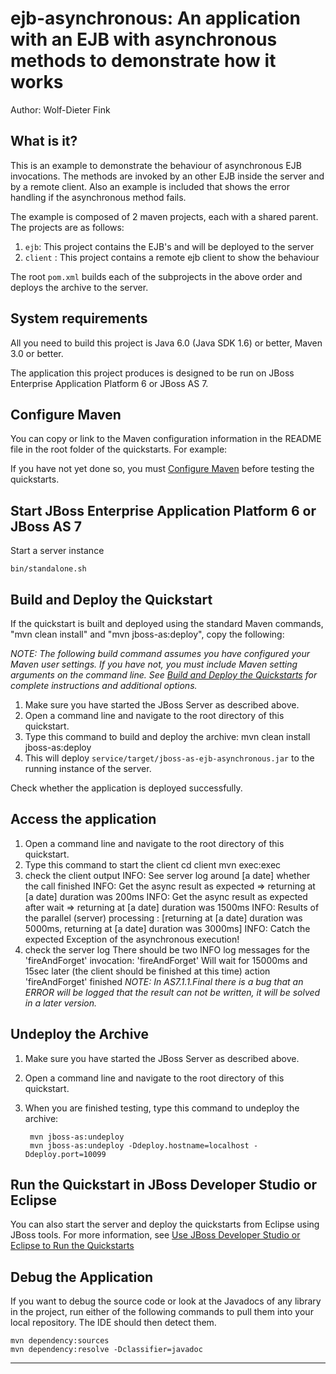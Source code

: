 ejb-asynchronous:  An application with an EJB with asynchronous methods to demonstrate how it works
======================================================
Author: Wolf-Dieter Fink

What is it?
-----------

This is an example to demonstrate the behaviour of asynchronous EJB invocations.
The methods are invoked by an other EJB inside the server and by a remote client.
Also an example is included that shows the error handling if the asynchronous method fails.

The example is composed of 2 maven projects, each with a shared parent. The projects are as follows:

1. `ejb`: This project contains the EJB's and will be deployed to the server
2. `client` : This project contains a remote ejb client to show the behaviour

The root `pom.xml` builds each of the subprojects in the above order and deploys the archive to the server.


System requirements
-------------------

All you need to build this project is Java 6.0 (Java SDK 1.6) or better, Maven 3.0 or better.

The application this project produces is designed to be run on JBoss Enterprise Application Platform 6 or JBoss AS 7. 

 
Configure Maven
---------------

You can copy or link to the Maven configuration information in the README file in the root folder of the quickstarts. For example:

If you have not yet done so, you must [Configure Maven](../README.md#mavenconfiguration) before testing the quickstarts.


Start JBoss Enterprise Application Platform 6 or JBoss AS 7
-------------------------

Start a server instance

    bin/standalone.sh

Build and Deploy the Quickstart
-------------------------

If the quickstart is built and deployed using the standard Maven commands, "mvn clean install" and "mvn jboss-as:deploy", copy the following:

_NOTE: The following build command assumes you have configured your Maven user settings. If you have not, you must include Maven setting arguments on the command line. See [Build and Deploy the Quickstarts](../README.md#buildanddeploy) for complete instructions and additional options._

1. Make sure you have started the JBoss Server as described above.
2. Open a command line and navigate to the root directory of this quickstart.
3. Type this command to build and deploy the archive:
        mvn clean install jboss-as:deploy
4. This will deploy `service/target/jboss-as-ejb-asynchronous.jar` to the running instance of the server.
 
Check whether the application is deployed successfully.


Access the application
---------------------

1. Open a command line and navigate to the root directory of this quickstart.
2. Type this command to start the client
        cd client
        mvn exec:exec
3. check the client output
       INFO: See server log around [a date] whether the call finished
       INFO: Get the async result as expected => returning at [a date] duration was 200ms
       INFO: Get the async result as expected after wait => returning at [a date] duration was 1500ms
       INFO: Results of the parallel (server) processing : [returning at [a date] duration was 5000ms, returning at [a date] duration was 3000ms]
       INFO: Catch the expected Exception of the asynchronous execution!
4. check the server log
       There should be two INFO log messages for the 'fireAndForget' invocation:
          'fireAndForget' Will wait for 15000ms
       and 15sec later (the client should be finished at this time)
          action 'fireAndForget' finished
_NOTE: In AS7.1.1.Final there is a bug that an ERROR will be logged that the result can not be written, it will be solved in a later version._



Undeploy the Archive
--------------------

1. Make sure you have started the JBoss Server as described above.
2. Open a command line and navigate to the root directory of this quickstart.
3. When you are finished testing, type this command to undeploy the archive:

        mvn jboss-as:undeploy
        mvn jboss-as:undeploy -Ddeploy.hostname=localhost -Ddeploy.port=10099


Run the Quickstart in JBoss Developer Studio or Eclipse
-------------------------------------
You can also start the server and deploy the quickstarts from Eclipse using JBoss tools. For more information, see [Use JBoss Developer Studio or Eclipse to Run the Quickstarts](../README.md#useeclipse) 

Debug the Application
------------------------------------

If you want to debug the source code or look at the Javadocs of any library in the project, run either of the following commands to pull them into your local repository. The IDE should then detect them.

    mvn dependency:sources
    mvn dependency:resolve -Dclassifier=javadoc

------------------------------------
